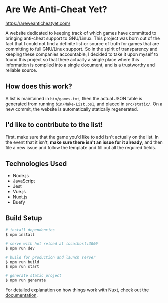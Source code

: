 # Are We Anti-Cheat Yet?

https://areweanticheatyet.com/

A website dedicated to keeping track of which games have committed to bringing anti-cheat support to GNU/Linux. This project was born out of the fact that I could not find a definite list or source of truth for games that are committing to full GNU/Linux support. So in the spirit of transparency and keeping these companies accountable, I decided to take it upon myself to found this project so that there actually a single place where this information is compiled into a single document, and is a trustworthy and reliable source.

## How does this work?

A list is maintained in `bin/games.txt`, then the actual JSON table is generated from running `bin/Make-List.ps1`, and placed in `src/static/`. On a new commit, the website is automatically statically regenerated.

## I'd like to contribute to the list!

First, make sure that the game you'd like to add isn't actually on the list. In the event that it isn't, **make sure there isn't an issue for it already**, and then file a new issue and follow the template and fill out all the required fields.

## Technologies Used
- Node.js
- JavaScript
- Jest
- Vue.js
- Nuxt.js
- Buefy

## Build Setup

```bash
# install dependencies
$ npm install

# serve with hot reload at localhost:3000
$ npm run dev

# build for production and launch server
$ npm run build
$ npm run start

# generate static project
$ npm run generate
```

For detailed explanation on how things work with Nuxt, check out the [documentation](https://nuxtjs.org).
